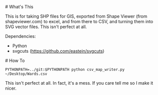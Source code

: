 <A name="toc1-0" title="What's This" />
# What's This

This is for taking SHP files for GIS, exported from Shape Viewer (from shapeviewer.com) to excel, and from there to CSV, and turning them into SVG vector files.  This isn't perfect at all.

Dependencies:

* Python
* svgcuts (https://github.com/eastein/svgcuts) 

<A name="toc1-10" title="How To" />
# How To

    PYTHONPATH=../git:$PYTHONPATH python csv_map_writer.py ~/Desktop/Wards.csv



This isn't perfect at all.  In fact, it's a mess.  If you care tell me so I make it nicer.
